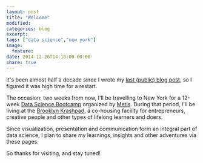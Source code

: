 ```yaml
---
layout: post
title: "Welcome"
modified:
categories: blog
excerpt:
tags: ["data science","new york"]
image:
  feature:
date: 2014-12-26T14:18:00-00:00
share: true
---
```


It's been almost half a decade since I wrote my [last (public) blog post](http://blog.prompt-speechapps.com), so I figured it was high time for a restart.

The occasion: two weeks from now, I'll be travelling to New York for a 12-week [Data Science Bootcamp][metis-datascience] organized by [Metis][metis]. During that period, I'll be living at the [Brooklyn Krashpad][krash], a co-housing facility for entrepreneurs, creative people and other types of lifelong learners and doers.

Since visualization, presentation and communication form an integral part of data science, I plan to share my learnings, insights and other adventures via these pages.

So thanks for visiting, and stay tuned!

[metis]: http://www.thisismetis.com/
[metis-datascience]: http://www.thisismetis.com/data-science
[krash]: https://krash.io
